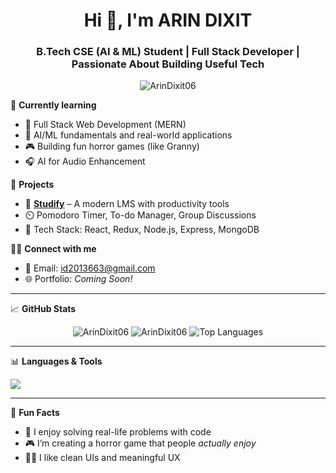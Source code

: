 <h1 align="center">Hi 👋, I'm ARIN DIXIT</h1>
<h3 align="center">B.Tech CSE (AI & ML) Student | Full Stack Developer | Passionate About Building Useful Tech</h3>

<p align="center">
  <img src="https://komarev.com/ghpvc/?username=ArinDixit06&label=Profile%20views&color=0e75b6&style=flat" alt="ArinDixit06" />
</p>

🌱 **Currently learning**  
- 🔭 Full Stack Web Development (MERN)  
- 🤖 AI/ML fundamentals and real-world applications  
- 🎮 Building fun horror games (like Granny)  
- 🎧 AI for Audio Enhancement  

💼 **Projects**  
- 🧠 [**Studify**](https://studify.com) – A modern LMS with productivity tools  
- ⏲️ Pomodoro Timer, To-do Manager, Group Discussions  
- 📁 Tech Stack: React, Redux, Node.js, Express, MongoDB  

👨‍💻 **Connect with me**  
- 📧 Email: [id2013663@gmail.com](mailto:id2013663@gmail.com)   
- 🌐 Portfolio: *Coming Soon!*  

---

📈 **GitHub Stats**  

<p align="center">
  <img src="https://github-readme-stats.vercel.app/api?username=ArinDixit06&show_icons=true&theme=tokyonight" alt="ArinDixit06" />
  <img src="https://github-readme-streak-stats.herokuapp.com/?user=ArinDixit06&theme=tokyonight" alt="ArinDixit06" />
  <img src="https://github-readme-stats.vercel.app/api/top-langs/?username=ArinDixit06&layout=compact&theme=tokyonight" alt="Top Languages" />
</p>

---

📊 **Languages & Tools**  

<p align="left">
  <img src="https://skillicons.dev/icons?i=react,nodejs,express,mongodb,js,html,css,cpp,python,github,git,figma,vercel" />
</p>

---

🔭 **Fun Facts**  
- 🧩 I enjoy solving real-life problems with code  
- 🎮 I’m creating a horror game that people *actually enjoy*  
- 🧘‍♂️ I like clean UIs and meaningful UX  
